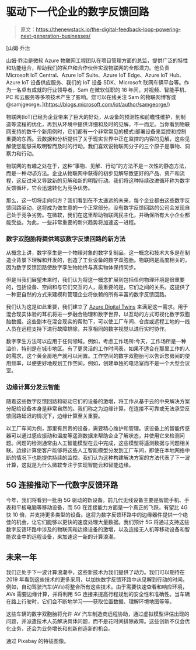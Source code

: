 # 驱动下一代企业的数字反馈回路

> 原文：<https://thenewstack.io/the-digital-feedback-loop-powering-next-generation-businesses/>

[](https://blogs.microsoft.com/iot/author/samgeorge/)

 [山姆·乔治

山姆·乔治是微软 Azure 物联网工程团队在项目管理方面的总监，提供广泛的特性和功能组合，帮助我们的客户和合作伙伴实现物联网的全部潜力。他负责 Microsoft IoT Central、Azure IoT Suite、Azure IoT Edge、Azure IoT Hub、Azure IoT 设备供应服务、我们的 IoT 设备 SDK、Microsoft 联网车辆平台等。作为一名卓有成就的行业领导者，Sam 在微软任职的 18 年间，对视频、智能手机、PC 和云服务等多项技术产生了影响。您可以在线关注 Sam 的物联网博客或@samjgeorge。](https://blogs.microsoft.com/iot/author/samgeorge/) [](https://blogs.microsoft.com/iot/author/samgeorge/)

物联网(IoT)已经为企业带来了巨大的好处，从设备的预测性和前瞻性维护，到制造等流程的优化，再到从环境中提供详细和及时的见解，不一而足。当你看到物联网支持的数千个新用例时，它们都有一个非常常见的模式:部署设备来监控和控制重要的东西。云数据和分析提供了关于现实世界中正在监控的内容的见解，这些见解使您能够采取明智而及时的行动。我们喜欢说物联网分子的三个原子是事物、洞察力和行动。

物联网的有趣之处在于，这种“事物、见解、行动”的方法不是一次性的静态方法，而是一种*动态*方法。企业从物联网中获得的初步见解导致更好的产品、资产和流程，这反过来又导致新的见解和新的明智行动。我们将这种持续改进循环称为数字反馈循环，它会迅速转化为竞争优势。

那么，这一切将走向何方？我们看到在不太遥远的未来，每个企业都由这些数字反馈回路驱动，这将成为做生意的一个正常部分。没有数字反馈回路的公司会发现自己处于竞争劣势。在微软，我们在这里帮助物联网民主化，并确保所有大小企业都能受益。为此，一些非常重要的新兴趋势将加速这一进程。

### 数字双胞胎将提供驾驭数字反馈回路的新方法

从概念上讲，数字孪生是一个物理对象的数字复制品。这一概念和技术大多是在制造业背景下理解和开发的，创造了工业设备的数字双胞胎。物联网是高度相关的，因为数字反馈回路使数字孪生物始终与真实物体保持同步。

但是当我们展望未来时，我们认为将这一概念扩展到包括任何物理环境是很重要的，包括设备、空间和与它们交互的人，最重要的是，它们之间的关系。这提供了一种更自然的方式来建模和管理企业将依赖的所有丰富的数字反馈回路。

我们认为这是如此重要，我们建立了 [Azure Digital Twins](https://azure.microsoft.com/en-us/services/digital-twins/) 来满足这一需求。用于混合现实体验的耳机将进一步融合物理和数字世界，以互动的方式可视化数字双胞胎数据。这些副本在混合现实的帮助下，可以使工厂车间、仓库或远程工地的一线人员在远程支持下进行故障排除，共享相同的数字视觉以进行实时协作。

数字孪生方法可以应用于任何领域。例如，考虑工作场所:今天，工作场所是一种溢价，特别是在城市地区。有了更灵活的工作时间表，如果不适合在那里工作的人的需求，这个黄金房地产就可以闲置。工作空间的数字双胞胎可以告诉您房间的使用频率，以便更好地规划工作空间，例如，创建单独的电话室而不是一个大型会议室。

### 边缘计算分发云智能

随着这些数字反馈回路和驱动它们的设备的激增，将工作从基于云的中央解决方案分配给设备本身是非常自然的。我们称之为边缘计算。在连接不可靠或无法承受反馈回路延迟的情况下，边缘计算至关重要。

以工厂车间为例，那里有昂贵的设备，需要精心维护和管理。该设备上的智能传感器可以通过感应振动和温度等遥测数据来帮助企业了解状态，并使用它来检测问题。问题的检测通常由人工智能模型在云中完成，这些模型将遥测数据与问题相关联。边缘计算使客户能够将这些人工智能模型分发到工厂车间，即使在本地网络中断的情况下也能提供持续的监控。我们认为这种构建解决方案的方法代表了下一波计算，这就是为什么微软专注于实现智能云和智能边缘。

## 5G 连接推动下一代数字反馈环路

今年，我们将看到一批由 5G 驱动的新设备。前几代无线设备主要是智能手机、手表和平板电脑等移动设备，而 5G 在连接能力方面是一个真正的飞跃，有望比 4G 快 10 倍，并支持更多类型的设备。这将为数字反馈环路中的边缘器件提供一个绝佳的机会，让它们能够以更快的速度处理大量数据。我们预计 5G 将通过支持这些数字反馈环路中涉及的物联网和边缘设备的激增，以及连接无人机等移动设备和智能农业中的远程设备，来加速这一新的计算浪潮。

## 未来一年

我们正处于下一波计算浪潮中，这些新技术为我们提供了动力。我们可以期待在 2019 年看到这些技术的更多采用，以加快数字反馈环路中从见解到行动的时间。例如，自动驾驶汽车(AVs)将整合所有这些技术。由于需要快速查看和响应环境，AVs 需要边缘计算，并将利用 5G 连接来提高行程规划的安全性和准确性。当车辆在路上行驶时，它们会不断地学习——获取位置数据、理解环境地图等等。

这些车辆的数字双胞胎将允许 AV 汽车制造商远程协助，通过虚拟模型评估出现的问题，并派遣技术人员解决具体问题，而不是花时间排除故障。这些创新不仅会优化业务，还会为业务增长和创新创造新的机会。

通过 Pixabay 的特征图像。

<svg xmlns:xlink="http://www.w3.org/1999/xlink" viewBox="0 0 68 31" version="1.1"><title>Group</title> <desc>Created with Sketch.</desc></svg>